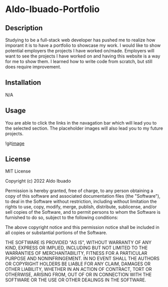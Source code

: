 # Aldo-Ibuado-Portfolio

## Description

Studying to be a full-stack web developer has pushed me to realize how imporant it is to have a portfolio to showcase my work. I would like to show potential employers the projects I have worked on/made. Employers will want to see the projects I have worked on and having this website is a way for me to show them. I learned how to write code from scratch, but still does require improvement. 

## Installation

N/A

## Usage

You are able to click the links in the navagation bar which will lead you to the selected section. The placeholder images will also lead you to my future projects. 

 !git[image](https://user-images.githubusercontent.com/109316738/192433265-5ac1020f-3096-4974-b8be-9a708371f38a.png)
    

## License

MIT License

Copyright (c) 2022 Aldo Ibuado

Permission is hereby granted, free of charge, to any person obtaining a copy
of this software and associated documentation files (the "Software"), to deal
in the Software without restriction, including without limitation the rights
to use, copy, modify, merge, publish, distribute, sublicense, and/or sell
copies of the Software, and to permit persons to whom the Software is
furnished to do so, subject to the following conditions:

The above copyright notice and this permission notice shall be included in all
copies or substantial portions of the Software.

THE SOFTWARE IS PROVIDED "AS IS", WITHOUT WARRANTY OF ANY KIND, EXPRESS OR
IMPLIED, INCLUDING BUT NOT LIMITED TO THE WARRANTIES OF MERCHANTABILITY,
FITNESS FOR A PARTICULAR PURPOSE AND NONINFRINGEMENT. IN NO EVENT SHALL THE
AUTHORS OR COPYRIGHT HOLDERS BE LIABLE FOR ANY CLAIM, DAMAGES OR OTHER
LIABILITY, WHETHER IN AN ACTION OF CONTRACT, TORT OR OTHERWISE, ARISING FROM,
OUT OF OR IN CONNECTION WITH THE SOFTWARE OR THE USE OR OTHER DEALINGS IN THE
SOFTWARE.


